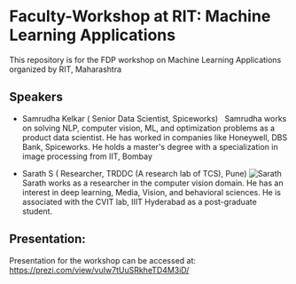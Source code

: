 # Faculty-Workshop at RIT: Machine Learning Applications
This repository is for the FDP workshop on Machine Learning Applications organized by RIT, Maharashtra 


## Speakers
- Samrudha Kelkar ( Senior Data Scientist, Spiceworks)
  Samrudha works on solving NLP, computer vision, ML, and optimization problems as a product data scientist. He has worked in companies like Honeywell, DBS Bank, Spiceworks. He holds a master's degree with a specialization in image processing from IIT, Bombay  

- Sarath S ( Researcher, TRDDC (A research lab of TCS), Pune) ![Sarath](https://drive.google.com/file/d/1azWIl2q3neWHY15kVlF6img_vBW6qbTX/view?usp=sharing)
  Sarath works as a researcher in the computer vision domain. He has an interest in deep learning, Media, Vision, and behavioral sciences. He is associated with the CVIT lab, IIIT Hyderabad as a post-graduate student.


## Presentation:
Presentation for the workshop can be accessed at: https://prezi.com/view/vuIw7tUuSRkheTD4M3iD/
